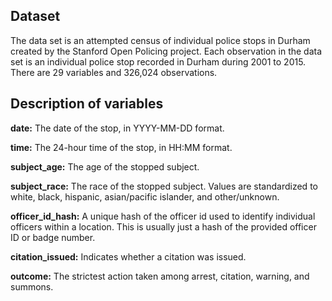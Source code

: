 ## Dataset

The data set is an attempted census of individual police stops in Durham created by the Stanford Open Policing project. Each observation in the data set is an individual police stop recorded in Durham during 2001 to 2015. There are 29 variables and 326,024 observations.

## Description of variables

**date:** The date of the stop, in YYYY-MM-DD format.

**time:** The 24-hour time of the stop, in HH:MM format.

**subject_age:** The age of the stopped subject.

**subject_race:** The race of the stopped subject. Values are standardized to white, black, hispanic, asian/pacific islander, and other/unknown.

**officer_id_hash:** A unique hash of the officer id used to identify individual officers within a location. This is usually just a hash of the provided officer ID or badge number.

**citation_issued:** Indicates whether a citation was issued.

**outcome:** The strictest action taken among arrest, citation, warning, and summons.
